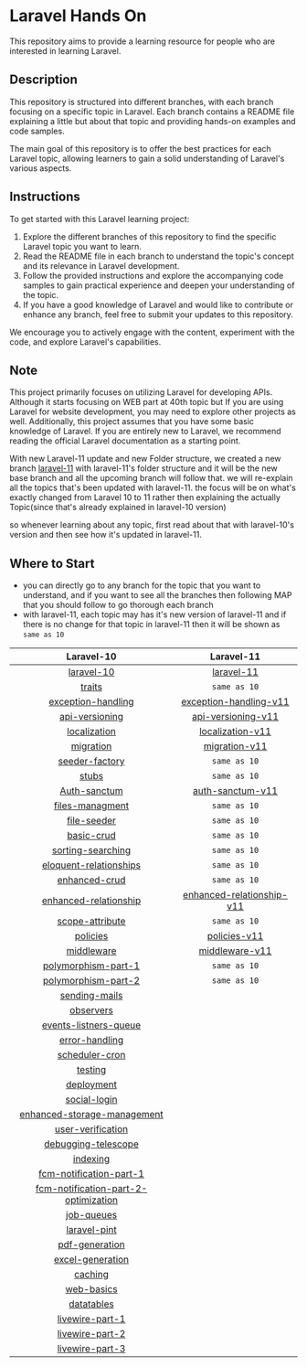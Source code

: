 # Laravel Hands On

This repository aims to provide a learning resource for people who are interested in learning Laravel.

## Description

This repository is structured into different branches, with each branch focusing on a specific topic in Laravel. Each branch contains a README file explaining a little but about that topic and providing hands-on examples and code samples.

The main goal of this repository is to offer the best practices for each Laravel topic, allowing learners to gain a solid understanding of Laravel's various aspects.

## Instructions

To get started with this Laravel learning project:

1. Explore the different branches of this repository to find the specific Laravel topic you want to learn.
2. Read the README file in each branch to understand the topic's concept and its relevance in Laravel development.
3. Follow the provided instructions and explore the accompanying code samples to gain practical experience and deepen your understanding of the topic.
4. If you have a good knowledge of Laravel and would like to contribute or enhance any branch, feel free to submit your updates to this repository.

We encourage you to actively engage with the content, experiment with the code, and explore Laravel's capabilities.

## Note

This project primarily focuses on utilizing Laravel for developing APIs. Although it starts focusing on WEB part at 40th topic but If you are using Laravel for website development, you may need to explore other projects as well. Additionally, this project assumes that you have some basic knowledge 
of Laravel. If you are entirely new to Laravel, we recommend reading the official Laravel documentation as a starting point.

With new Laravel-11 update and new Folder structure, we created a new branch [laravel-11](https://github.com/mazimez/laravel-hands-on/tree/laravel-11) with laravel-11's folder structure and it will be the new base branch and all the upcoming branch will follow that. we will re-explain all the topics that's been updated with laravel-11. the focus will be on what's exactly changed from Laravel 10 to 11 rather then explaining the actually Topic(since that's already explained in laravel-10 version)

so whenever learning about any topic, first read about that with laravel-10's version and then see how it's updated in laravel-11.

## Where to Start
- you can directly go to any branch for the topic that you want to understand, and if you want to see all the branches then following MAP that you should follow to go thorough each branch
- with laravel-11, each topic may has it's new version of laravel-11 and  if there is no change for that topic in laravel-11 then it will be shown as `same as 10`



| **Laravel-10** | **Laravel-11** |
| :-----------: | :------------: |
| [laravel-10](https://github.com/mazimez/laravel-hands-on/tree/master) | [laravel-11](https://github.com/mazimez/laravel-hands-on/tree/laravel-11) |
| [traits](https://github.com/mazimez/laravel-hands-on/tree/traits) | `same as 10` |
| [exception-handling](https://github.com/mazimez/laravel-hands-on/tree/exception-handling) | [exception-handling-v11](https://github.com/mazimez/laravel-hands-on/tree/exception-handling-v11) |
| [api-versioning](https://github.com/mazimez/laravel-hands-on/tree/api-versioning) | [api-versioning-v11](https://github.com/mazimez/laravel-hands-on/tree/api-versioning-v11) |
| [localization](https://github.com/mazimez/laravel-hands-on/tree/localization) | [localization-v11](https://github.com/mazimez/laravel-hands-on/tree/localization-v11) |
| [migration](https://github.com/mazimez/laravel-hands-on/tree/migration) | [migration-v11](https://github.com/mazimez/laravel-hands-on/tree/migration-v11) |
| [seeder-factory](https://github.com/mazimez/laravel-hands-on/tree/seeder-factory) | `same as 10` |
| [stubs](https://github.com/mazimez/laravel-hands-on/tree/stubs) | `same as 10` |
| [Auth-sanctum](https://github.com/mazimez/laravel-hands-on/tree/Auth-sanctum) | [auth-sanctum-v11](https://github.com/mazimez/laravel-hands-on/tree/auth-sanctum-v11) |
| [files-managment](https://github.com/mazimez/laravel-hands-on/tree/files-managment) | `same as 10` |
| [file-seeder](https://github.com/mazimez/laravel-hands-on/tree/file-seeder) | `same as 10` |
| [basic-crud](https://github.com/mazimez/laravel-hands-on/tree/basic-crud) | `same as 10` |
| [sorting-searching](https://github.com/mazimez/laravel-hands-on/tree/sorting-searching) | `same as 10` |
| [eloquent-relationships](https://github.com/mazimez/laravel-hands-on/tree/eloquent-relationships) | `same as 10` |
| [enhanced-crud](https://github.com/mazimez/laravel-hands-on/tree/enhanced-crud) | `same as 10` |
| [enhanced-relationship](https://github.com/mazimez/laravel-hands-on/tree/enhanced-relationship) | [enhanced-relationship-v11](https://github.com/mazimez/laravel-hands-on/tree/enhanced-relationship-v11) |
| [scope-attribute](https://github.com/mazimez/laravel-hands-on/tree/scope-attribute) | `same as 10` |
| [policies](https://github.com/mazimez/laravel-hands-on/tree/policies) | [policies-v11](https://github.com/mazimez/laravel-hands-on/tree/policies-v11) |
| [middleware](https://github.com/mazimez/laravel-hands-on/tree/middleware) | [middleware-v11](https://github.com/mazimez/laravel-hands-on/tree/middleware-v11) |
| [polymorphism-part-1](https://github.com/mazimez/laravel-hands-on/tree/polymorphism-part-1) | `same as 10` |
| [polymorphism-part-2](https://github.com/mazimez/laravel-hands-on/tree/polymorphism-part-2) | `same as 10` |
| [sending-mails](https://github.com/mazimez/laravel-hands-on/tree/sending-mails) | |
| [observers](https://github.com/mazimez/laravel-hands-on/tree/observers) | |
| [events-listners-queue](https://github.com/mazimez/laravel-hands-on/tree/events-listners-queue) | |
| [error-handling](https://github.com/mazimez/laravel-hands-on/tree/error-handling) | |
| [scheduler-cron](https://github.com/mazimez/laravel-hands-on/tree/scheduler-cron) | |
| [testing](https://github.com/mazimez/laravel-hands-on/tree/testing) | |
| [deployment](https://github.com/mazimez/laravel-hands-on/tree/deployment) | |
| [social-login](https://github.com/mazimez/laravel-hands-on/tree/social-login) | |
| [enhanced-storage-management](https://github.com/mazimez/laravel-hands-on/tree/enhanced-storage-management) | |
| [user-verification](https://github.com/mazimez/laravel-hands-on/tree/user-verification) | |
| [debugging-telescope](https://github.com/mazimez/laravel-hands-on/tree/debugging-telescope) | |
| [indexing](https://github.com/mazimez/laravel-hands-on/tree/indexing) | |
| [fcm-notification-part-1](https://github.com/mazimez/laravel-hands-on/tree/fcm-notification-part-1) | |
| [fcm-notification-part-2-optimization](https://github.com/mazimez/laravel-hands-on/tree/fcm-notification-part-2-optimization) | |
| [job-queues](https://github.com/mazimez/laravel-hands-on/tree/job-queues) | |
| [laravel-pint](https://github.com/mazimez/laravel-hands-on/tree/laravel-pint) | |
| [pdf-generation](https://github.com/mazimez/laravel-hands-on/tree/pdf-generation) | |
| [excel-generation](https://github.com/mazimez/laravel-hands-on/tree/excel-generation) | |
| [caching](https://github.com/mazimez/laravel-hands-on/tree/caching) | |
| [web-basics](https://github.com/mazimez/laravel-hands-on/tree/web-basics) | |
| [datatables](https://github.com/mazimez/laravel-hands-on/tree/datatables) | |
| [livewire-part-1](https://github.com/mazimez/laravel-hands-on/tree/livewire-part-1) | |
| [livewire-part-2](https://github.com/mazimez/laravel-hands-on/tree/livewire-part-2) | |
| [livewire-part-3](https://github.com/mazimez/laravel-hands-on/tree/livewire-part-3) | |

